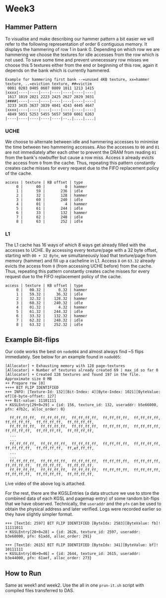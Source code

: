 # Week3

## Hammer Pattern
To visualise and make describing our hammer pattern a bit easier we will refer to the following representation of order 6 contiguous memory. It displays the hammering of row 1 in bank 0. Depending on which row we are hammering we choose the textures for idle accesses from the row which is not used. To save some time and prevent unnecessary row misses we choose this 5 textures either from the end or beginning of this row, again it depends on the bank which is currently hammered.

```
Example for hammering first bank --=unused 4KB texture, xx=hammer texture, ..=eviction texture, ##=victim
 0001 0203 0405 0607 0809 1011 1213 1415
|xxxx|----|----|----|----|----|----|----|
 1617 1819 2021 2223 2425 2627 2829 3031
|####|----|----|----|----|----|----|----|
 3233 3435 3637 3839 4041 4243 4445 4647
|xxxx|----|----|----|----|----|----|----|
 4849 5051 5253 5455 5657 5859 6061 6263
|----|----|----|----|----|--..|....|....|
```

### UCHE
We choose to alternate between idle and hammering accesses to minimise the time between two hammering accesses. Also the accesses to `00` and `01` are not immediately after each other to prevent the DRAM from reading `01` from the bank's rowbuffer but cause a row miss. Access `8` already evicts the access from `0` from the cache. Thus, repeating this pattern constantly creates cache misses for every request due to the FIFO replacement policy of the cache. 

```
access | texture | KB offset | type
     0 |      00 |         0 | hammer
     1 |      59 |       236 | idle
     2 |      32 |       128 | hammer
     3 |      60 |       240 | idle
     4 |      01 |         4 | hammer
     5 |      61 |       244 | idle
     6 |      33 |       132 | hammer
     7 |      62 |       248 | idle
     8 |      63 |       252 | idle
```

### L1
The L1 cache has 16 ways of which 8 ways get already filled with the accesses to UCHE. By accessing every texture/page with a 32 byte offset, starting with `00 + 32 Byte`, we simultaneously load that texture/page from memory (hammer) and fill up a cacheline in L1. Access `8` on `63.32` already evicts the access from `0` (from accessing UCHE before) from the cache. Thus, repeating this pattern constantly creates cache misses for every request due to the FIFO replacement policy of the cache. 

```
access | texture | KB offset | type
     0 |   00.32 |      0.32 | hammer
     1 |   59.32 |     36.32 | idle
     2 |   32.32 |    128.32 | hammer
     3 |   60.32 |    240.32 | idle
     4 |   01.32 |      4.32 | hammer
     5 |   61.32 |    244.32 | idle
     6 |   33.32 |    132.32 | hammer
     7 |   62.32 |    248.32 | idle
     8 |   63.32 |    252.32 | idle
```

## Example Bit-flips

Our code works the best on `node004` and almost always find ~5 flips immediately. See below for an example found in `node005`:

```
[Allocator] + Exhausting memory with 128 page-textures
[Allocator] + Number of textures already created 69 | max_id so far 0
[Allocator] + Created 128 textures and found 197 in the file. Approximate size 0 MB
++ Prepare row [0]
++++ BIT FLIP IDENTIFIED
+++ INFO: [Texture-Id: 132][Bit-Index: 4][Byte-Index: 1021][ByteValue: ef][8-byte-offset: 127]
+++ Bit-value: 11101111
+ KGSLEntry[29+0=29] = {id: 156, texture_id: 132, useraddr: b5e66000, pfn: 47b2c, alloc_order: 0}

  ff,ff,ff,ff,  ff,ff,ff,ff,  ff,ff,ff,ff,  ff,ff,ff,ff,  ff,ff,ff,ff,  ff,ff,ff,ff,  ff,ff,ff,ff,  ff,ff,ff,ff,
  ff,ff,ff,ff,  ff,ff,ff,ff,  ff,ff,ff,ff,  ff,ff,ff,ff,  ff,ff,ff,ff,  ff,ff,ff,ff,  ff,ff,ff,ff,  ff,ff,ff,ff,
  ...
  ...
  ff,ff,ff,ff,  ff,ff,ff,ff,  ff,ff,ff,ff,  ff,ff,ff,ff,  ff,ff,ff,ff,  ff,ff,ff,ff,  ff,ff,ff,ff,  ff,ef,ff,ff,
  ...
  ...
  ff,ff,ff,ff,  ff,ff,ff,ff,  ff,ff,ff,ff,  ff,ff,ff,ff,  ff,ff,ff,ff,  ff,ff,ff,ff,  ff,ff,ff,ff,  ff,ff,ff,ff,
  ff,ff,ff,ff,  ff,ff,ff,ff,  ff,ff,ff,ff,  ff,ff,ff,ff,  ff,ff,ff,ff,  ff,ff,ff,ff,  ff,ff,ff,ff,  ff,ff,ff,ff,
```

Live video of the above log is attached. 

For the rest, there are the KGSLEntries (a data structure we use to store the combined data of each KGSL and pagemap entry) of some random bit-flips that we have observed. Technically, the `useraddr` and the `pfn` can be used to obtain the physical address and later verified. Logs were recorded earlier so they have slightly simpler format.

```
+++ [TextId: 2597] BIT FLIP IDENTIFIED [ByteIdx: 2583][ByteValue: fb]!
11111011
+ KGSLEntry[28+0=28] = {id: 2626, texture_id: 2597, useraddr: b3e68000, pfn: 61add, alloc_order: 291}

+++ [TextId: 2615] BIT FLIP IDENTIFIED [ByteIdx: 341][ByteValue: bf]!
10111111
+ KGSLEntry[46+0=46] = {id: 2644, texture_id: 2615, useraddr: b3e44000, pfn: 61aef, alloc_order: 273}
```

## How to Run 

Same as week1 and week2. Use the all in one `prun-it.sh` script with compiled files transferred to DAS.
